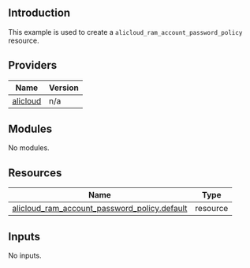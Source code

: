 ## Introduction

This example is used to create a `alicloud_ram_account_password_policy` resource.

<!-- BEGIN_TF_DOCS -->
## Providers

| Name | Version |
|------|---------|
| <a name="provider_alicloud"></a> [alicloud](#provider\_alicloud) | n/a |

## Modules

No modules.

## Resources

| Name | Type |
|------|------|
| [alicloud_ram_account_password_policy.default](https://registry.terraform.io/providers/aliyun/alicloud/latest/docs/resources/ram_account_password_policy) | resource |

## Inputs

No inputs.
<!-- END_TF_DOCS -->    
